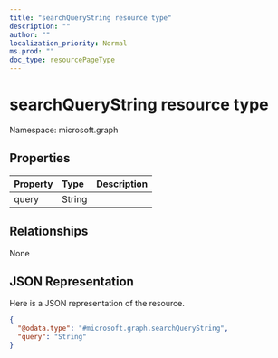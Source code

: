 ```yaml
---
title: "searchQueryString resource type"
description: ""
author: ""
localization_priority: Normal
ms.prod: ""
doc_type: resourcePageType
---
```


# searchQueryString resource type


Namespace: microsoft.graph



## Properties
|Property|Type|Description|
|:---|:---|:---|
|query|String||

## Relationships
None

## JSON Representation
Here is a JSON representation of the resource.
<!-- {
  "blockType": "resource",
  "@odata.type": "microsoft.graph.searchQueryString"
}
-->
``` json
{
  "@odata.type": "#microsoft.graph.searchQueryString",
  "query": "String"
}
```

